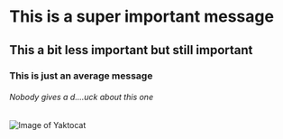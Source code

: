 # This is a super important message
## This a bit less important but still important
### This is just an average message
###### Nobody gives a d....uck about this one

![Image of Yaktocat](https://octodex.github.com/images/yaktocat.png)
